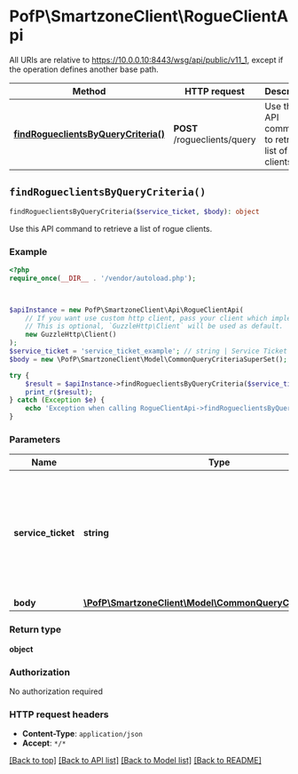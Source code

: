 # PofP\SmartzoneClient\RogueClientApi

All URIs are relative to https://10.0.0.10:8443/wsg/api/public/v11_1, except if the operation defines another base path.

| Method | HTTP request | Description |
| ------------- | ------------- | ------------- |
| [**findRogueclientsByQueryCriteria()**](RogueClientApi.md#findRogueclientsByQueryCriteria) | **POST** /rogueclients/query | Use this API command to retrieve a list of rogue clients. |


## `findRogueclientsByQueryCriteria()`

```php
findRogueclientsByQueryCriteria($service_ticket, $body): object
```

Use this API command to retrieve a list of rogue clients.

### Example

```php
<?php
require_once(__DIR__ . '/vendor/autoload.php');



$apiInstance = new PofP\SmartzoneClient\Api\RogueClientApi(
    // If you want use custom http client, pass your client which implements `GuzzleHttp\ClientInterface`.
    // This is optional, `GuzzleHttp\Client` will be used as default.
    new GuzzleHttp\Client()
);
$service_ticket = 'service_ticket_example'; // string | Service Ticket is required in the Request URI Parameters of all API requests (except for the logon API).
$body = new \PofP\SmartzoneClient\Model\CommonQueryCriteriaSuperSet(); // \PofP\SmartzoneClient\Model\CommonQueryCriteriaSuperSet

try {
    $result = $apiInstance->findRogueclientsByQueryCriteria($service_ticket, $body);
    print_r($result);
} catch (Exception $e) {
    echo 'Exception when calling RogueClientApi->findRogueclientsByQueryCriteria: ', $e->getMessage(), PHP_EOL;
}
```

### Parameters

| Name | Type | Description  | Notes |
| ------------- | ------------- | ------------- | ------------- |
| **service_ticket** | **string**| Service Ticket is required in the Request URI Parameters of all API requests (except for the logon API). | |
| **body** | [**\PofP\SmartzoneClient\Model\CommonQueryCriteriaSuperSet**](../Model/CommonQueryCriteriaSuperSet.md)|  | |

### Return type

**object**

### Authorization

No authorization required

### HTTP request headers

- **Content-Type**: `application/json`
- **Accept**: `*/*`

[[Back to top]](#) [[Back to API list]](../../README.md#endpoints)
[[Back to Model list]](../../README.md#models)
[[Back to README]](../../README.md)
